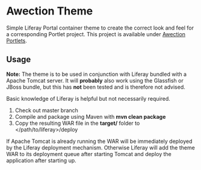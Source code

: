 # Awection Theme
Simple Liferay Portal container theme to create the correct look and feel for a corresponding Portlet project. This project
is available under [Awection Portlets](https://github.com/divid3byzero/awection).

## Usage
**Note:** The theme is to be used in conjunction with Liferay bundled with a Apache Tomcat server. It will **probably** also work
using the Glassfish or JBoss bundle, but this has **not** been tested and is therefore not advised.

Basic knowledge of Liferay is helpful but not necessarily required.

1. Check out master branch
2. Compile and package using Maven with **mvn clean package**
3. Copy the resulting WAR file in the **target/** folder to </path/to/liferay>/deploy

If Apache Tomcat is already running the WAR will be immediately deployed by the Liferay deployment mechanism. Otherwise Liferay
will add the theme WAR to its deployment queue after starting Tomcat and deploy the application after starting up.

